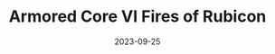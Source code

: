 ---
title: Armored Core VI Fires of Rubicon
tags:
  - platform_playstation-5
  - genre_action-adventure
physical: true
digital: false
guide: false
pending: false
date: 2023-09-25
---